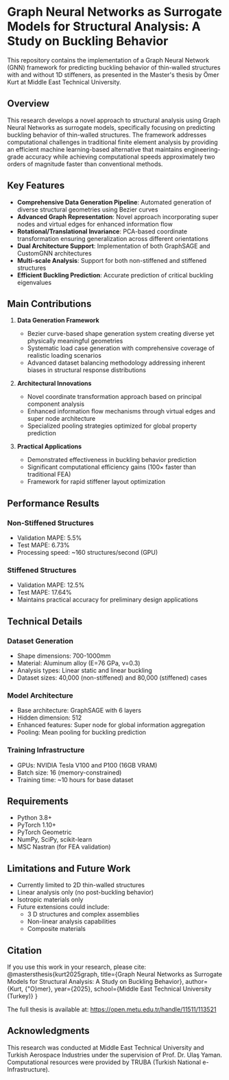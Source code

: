 # Graph Neural Networks as Surrogate Models for Structural Analysis: A Study on Buckling Behavior

This repository contains the implementation of a Graph Neural Network (GNN) framework for predicting buckling behavior of thin-walled structures with and without 1D stiffeners, as presented in the Master's thesis by Ömer Kurt at Middle East Technical University.

## Overview

This research develops a novel approach to structural analysis using Graph Neural Networks as surrogate models, specifically focusing on predicting buckling behavior of thin-walled structures. The framework addresses computational challenges in traditional finite element analysis by providing an efficient machine learning-based alternative that maintains engineering-grade accuracy while achieving computational speeds approximately two orders of magnitude faster than conventional methods.

## Key Features

- **Comprehensive Data Generation Pipeline**: Automated generation of diverse structural geometries using Bezier curves
- **Advanced Graph Representation**: Novel approach incorporating super nodes and virtual edges for enhanced information flow
- **Rotational/Translational Invariance**: PCA-based coordinate transformation ensuring generalization across different orientations
- **Dual Architecture Support**: Implementation of both GraphSAGE and CustomGNN architectures
- **Multi-scale Analysis**: Support for both non-stiffened and stiffened structures
- **Efficient Buckling Prediction**: Accurate prediction of critical buckling eigenvalues

## Main Contributions

1. **Data Generation Framework**
   - Bezier curve-based shape generation system creating diverse yet physically meaningful geometries
   - Systematic load case generation with comprehensive coverage of realistic loading scenarios
   - Advanced dataset balancing methodology addressing inherent biases in structural response distributions

2. **Architectural Innovations**
   - Novel coordinate transformation approach based on principal component analysis
   - Enhanced information flow mechanisms through virtual edges and super node architecture
   - Specialized pooling strategies optimized for global property prediction

3. **Practical Applications**
   - Demonstrated effectiveness in buckling behavior prediction
   - Significant computational efficiency gains (100× faster than traditional FEA)
   - Framework for rapid stiffener layout optimization

## Performance Results

### Non-Stiffened Structures
- Validation MAPE: 5.5%
- Test MAPE: 6.73%
- Processing speed: ~160 structures/second (GPU)

### Stiffened Structures
- Validation MAPE: 12.5%
- Test MAPE: 17.64%
- Maintains practical accuracy for preliminary design applications

## Technical Details

### Dataset Generation
- Shape dimensions: 700-1000mm
- Material: Aluminum alloy (E=76 GPa, ν=0.3)
- Analysis types: Linear static and linear buckling
- Dataset sizes: 40,000 (non-stiffened) and 80,000 (stiffened) cases

### Model Architecture
- Base architecture: GraphSAGE with 6 layers
- Hidden dimension: 512
- Enhanced features: Super node for global information aggregation
- Pooling: Mean pooling for buckling prediction

### Training Infrastructure
- GPUs: NVIDIA Tesla V100 and P100 (16GB VRAM)
- Batch size: 16 (memory-constrained)
- Training time: ~10 hours for base dataset

## Requirements

   - Python 3.8+
   - PyTorch 1.10+
   - PyTorch Geometric
   - NumPy, SciPy, scikit-learn
   - MSC Nastran (for FEA validation)

## Limitations and Future Work

   - Currently limited to 2D thin-walled structures
   - Linear analysis only (no post-buckling behavior)
   - Isotropic materials only
   - Future extensions could include:
      - 3 D structures and complex assemblies
      - Non-linear analysis capabilities
      - Composite materials

## Citation

If you use this work in your research, please cite:
@mastersthesis{kurt2025graph,
  title={Graph Neural Networks as Surrogate Models for Structural Analysis: A Study on Buckling Behavior},
  author={Kurt, {\"O}mer},
  year={2025},
  school={Middle East Technical University (Turkey)}
}

The full thesis is available at: https://open.metu.edu.tr/handle/11511/113521

## Acknowledgments
This research was conducted at Middle East Technical University and Turkish Aerospace Industries under the supervision of Prof. Dr. Ulaş Yaman. Computational resources were provided by TRUBA (Turkish National e-Infrastructure).
